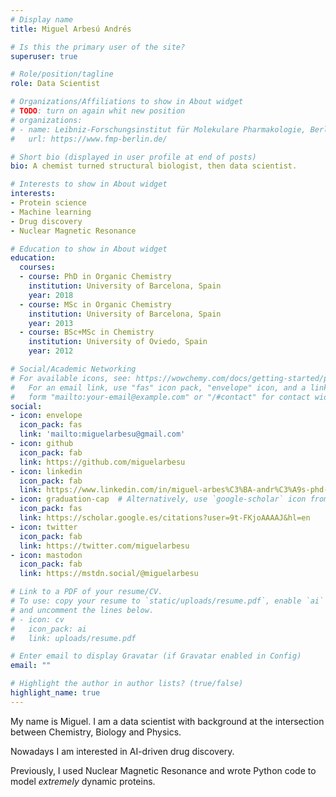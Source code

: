 ```yaml
---
# Display name
title: Miguel Arbesú Andrés

# Is this the primary user of the site?
superuser: true

# Role/position/tagline
role: Data Scientist

# Organizations/Affiliations to show in About widget
# TODO: turn on again whit new position
# organizations:
# - name: Leibniz-Forschungsinstitut für Molekulare Pharmakologie, Berlin, Germany
#   url: https://www.fmp-berlin.de/

# Short bio (displayed in user profile at end of posts)
bio: A chemist turned structural biologist, then data scientist.

# Interests to show in About widget
interests:
- Protein science
- Machine learning
- Drug discovery
- Nuclear Magnetic Resonance

# Education to show in About widget
education:
  courses:
  - course: PhD in Organic Chemistry
    institution: University of Barcelona, Spain
    year: 2018
  - course: MSc in Organic Chemistry
    institution: University of Barcelona, Spain
    year: 2013
  - course: BSc+MSc in Chemistry
    institution: University of Oviedo, Spain
    year: 2012

# Social/Academic Networking
# For available icons, see: https://wowchemy.com/docs/getting-started/page-builder/#icons
#   For an email link, use "fas" icon pack, "envelope" icon, and a link in the
#   form "mailto:your-email@example.com" or "/#contact" for contact widget.
social:
- icon: envelope
  icon_pack: fas
  link: 'mailto:miguelarbesu@gmail.com'
- icon: github
  icon_pack: fab
  link: https://github.com/miguelarbesu
- icon: linkedin
  icon_pack: fab
  link: https://www.linkedin.com/in/miguel-arbes%C3%BA-andr%C3%A9s-phd-720404227/
- icon: graduation-cap  # Alternatively, use `google-scholar` icon from `ai` icon pack
  icon_pack: fas
  link: https://scholar.google.es/citations?user=9t-FKjoAAAAJ&hl=en
- icon: twitter
  icon_pack: fab
  link: https://twitter.com/miguelarbesu
- icon: mastodon
  icon_pack: fab
  link: https://mstdn.social/@miguelarbesu

# Link to a PDF of your resume/CV.
# To use: copy your resume to `static/uploads/resume.pdf`, enable `ai` icons in `params.toml`, 
# and uncomment the lines below.
# - icon: cv
#   icon_pack: ai
#   link: uploads/resume.pdf

# Enter email to display Gravatar (if Gravatar enabled in Config)
email: ""

# Highlight the author in author lists? (true/false)
highlight_name: true
---
```


My name is Miguel. I am a data scientist with background at the intersection between Chemistry, Biology and Physics. 

Nowadays I am interested in AI-driven drug discovery.

Previously, I used Nuclear Magnetic Resonance and wrote Python code to model *extremely* dynamic proteins.

<!-- empty link to verify website on mastodon profile-->
<a rel="me" href="https://mstdn.social/@miguelarbesu"></a>

<!-- {{< icon name="download" pack="fas" >}} Download my {{< staticref "uploads/demo_resume.pdf" "newtab" >}}resumé{{< /staticref >}}. -->
